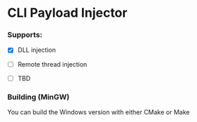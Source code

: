 # CLI Payload Injector

### Supports:
- [x] DLL injection
- [ ] Remote thread injection
- [ ] TBD


### Building (MinGW)
You can build the Windows version with either CMake or Make
